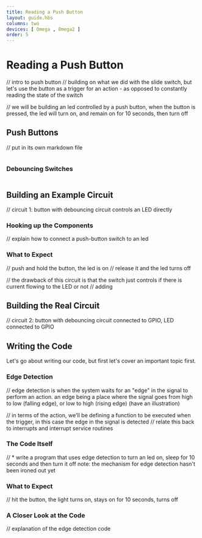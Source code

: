 ```yaml
---
title: Reading a Push Button
layout: guide.hbs
columns: two
devices: [ Omega , Omega2 ]
order: 5
---
```


# Reading a Push Button

// intro to push button
// building on what we did with the slide switch, but let's use the button as a trigger for an action - as opposed to constantly reading the state of the switch

// we will be building an led controlled by a push button, when the button is pressed, the led will turn on, and remain on for 10 seconds, then turn off



## Push Buttons

<!-- {{!insert 'switches-push-button'}} -->

// put in its own markdown file

<!-- // explanation of push buttons: how they are momentary switches and only close the circuit while the button is depressed
// explanation of the pins, and what connection happens when the button is pressed -->
```{r child = '../../shared/switches-push-button.md'}
```

### Debouncing Switches

<!-- {{!insert 'gpio-edge-detection'}} -->
```{r child = '../../shared/gpio-edge-detection.md'}
```


## Building an Example Circuit

// circuit 1: button with debouncing circuit controls an LED directly

### Hooking up the Components

// explain how to connect a push-button switch to an led

### What to Expect

// push and hold the button, the led is on
// release it and the led turns off

// the drawback of this circuit is that the switch just controls if there is current flowing to the LED or not
// adding


## Building the Real Circuit

// circuit 2: button with debouncing circuit connected to GPIO,  LED connected to GPIO


## Writing the Code

Let's go about writing our code, but first let's cover an important topic first.

### Edge Detection

<!-- {{!insert 'gpio-edge-detection'}} -->

// edge detection is when the system waits for an "edge" in the signal to perform an action. an edge being a place where the signal goes from high to low (falling edge), or low to high (rising edge) (have an illustration)

// in terms of the action, we'll be defining a function to be executed when the trigger, in this case the edge in the signal is detected
// relate this back to interrupts and interrupt service routines


### The Code Itself

// * write a program that uses edge detection to turn an led on, sleep for 10 seconds and then turn it off
note: the mechanism for edge detection hasn't been ironed out yet


### What to Expect

// hit the button, the light turns on, stays on for 10 seconds, turns off

### A Closer Look at the Code

// explanation of the edge detection code
